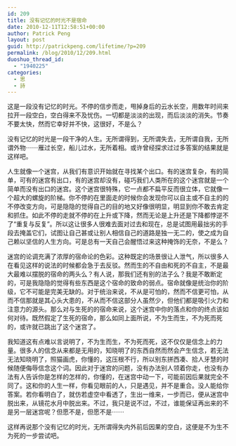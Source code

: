 ```yaml
---
id: 209
title: 没有记忆的时光不是宿命
date: 2010-12-11T12:58:51+00:00
author: Patrick Peng
layout: post
guid: http://patrickpeng.com/lifetime/?p=209
permalink: /blog/2010/12/209.html
duoshuo_thread_id:
  - "1940225"
categories:
  - 思
  - 詩
---
```

这是一段没有记忆的时光。不停的信步而走，甩掉身后的云水长空，用数年时间来拉开一段空白，空白得来不及忧伤。一切都是淡淡的出现，而后淡淡的消失。节奏不要太快，然而它幸好并不快，这很好，不是么？

没有记忆的时光是一段干净的人生。无所谓得到，无所谓失去，无所谓自我，无所谓外物⋯⋯雁过长空，船儿过水，无所着相。或许曾经探求过过多答案的结果就是这样吧。

人生就像一个迷宫，从我们有意识开始就在寻找某个出口。有的迷宫复杂，有的简单，可有的迷宫有出口，有的迷宫却没有，碰巧我们人类所在的这个迷宫就是一个简单而没有出口的迷宫。这个迷宫很特殊，它一点都不扁平反而很立体，它就像一个超大的螺旋的阶梯。你不停的在里面走的时候你会发现你可以自主或不自主的的不停改变方向，可是隐隐的觉得自己的目的地又好像很明显，明显到你不敢去肯定和抓住。如此不停的走就不停的在上升或下降，然而无论是上升还是下降都悖逆不了“重复与反复”。所以这让很多人很难去面对过去和现在，总是试图用最拙劣的手段去掩盖它们，试图让自己甚或让别人相信自己的道路是独一无二的，使之成为自己赖以坚信的人生方向。可是总有一天自己会醒悟过来这种掩饰的无奈，不是么？

迷宫的论调充满了浓厚的宿命论的色彩。这种既定的场景很让人泄气，所以很多人在看见这样的说法的时候都会急于去反驳。然而生的不自由和死的不自主，不是最大最难以摆脱的宿命的两头么？有人说，那我们还有别的法子么？我是不敢断定的，可是我隐隐的觉得有些东西是这个宿命的致命的弱点。宿命就像是统治你的阶级，它不可能是完美无缺的。对于统治来说，不从是可怕的，然而不信更可怕，从而不信那就是其心头大患的，不从而不信这部分人虽然少，但他们都是吸引火力和注意力的源头。那么对与生死的的宿命来说，这个迷宫中你的落点和你的终点该如何对待。既然假定了生死的宿命，那么如同上面所说，不为生而生，不为死而死的，或许就已跳出了这个迷宫了。

我知道这有点难以言说明了，不为生而生，不为死而死，这不仅仅是信念上的力量。很多人的信念从来都是无用的，知晓明了的东西自然而然会产生信念，若无法无法知晓明了，照猫画虎，你懂的，这压根不行，所以别东拼西凑、拾人牙慧的时候随便侮辱信念这个词。因此对于迷宫的问题，没有办法别人领着你走，也没有办法有人告诉你是怎样的怎样的，你懂的，在迷宫中动一下，可能前因后果就完全不同了。这和你的人生一样，你看见眼前的人，只是遇见，并不是重合。没人能给你答案。若你看明白了，就仿若虚空中看透了，生出一维来，一步而已，便从迷宫中脱出来，从镜花水月中脱出来。不过，我只是说不过，不过，谁能保证再出来的不是另一层迷宫呢？但愿不是，但愿不是⋯⋯

这样再说那个没有记忆的时光，无所谓得失内外前后因果的空白，这便是不为生不为死的一步尝试吧。